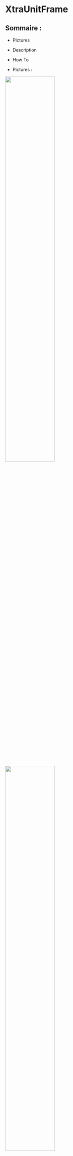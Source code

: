 # XtraUnitFrame

## Sommaire :

- Pictures
- Description
- How To


- Pictures :

<img src="http://image.prntscr.com/image/0121d385d3664c448aa5ff96c73bcbcc.png" width="55.87%">
<img src="https://image.ibb.co/cu1rVd/t_l_chargement_1.png" width="55.87%">
<img src="https://image.ibb.co/cbBQqd/t_l_chargement.png" width="55.87%">

- Description :

Cet Addon will allow you to make various things, among them:

Create until 10 Groups of players and Each of its groups can welcome up to 15 players, the being first one or for a MT or to put a fake name for example on the screen the grey one with "Err".
Otherwise he is planned for in position 1 the MT and then the Assist Heal of this MT.
This will allow you to have a constant picture on Healers of your MT and your MT for better anticipated certain actions as one innervates or other still.

- How To :

Type **/xuf** to know the various commands available.
Type one of these commands in the chat: **/xuf config** or **/XtraUnitFrame config** to open the interface of Configuration.
The 1st Slider at the top has left serves has to show the number of groups which you wish, thus of 1 until 10.
The 2nd Slider at the top has right serves has to choose the Group which you wish configure.
Fill compartments as you think best example: MT = Bob, Heal 1 = Carlos, Heal 2 = Sandy, Heal 2 = Mr Crabe, etc.
Mark or not the compartment AutoReload if you wish that the interface Reload after a protection (if your game crash and which you have not reload after your protection you will lose her, Note that this compartments is independant profiles but it backs up with the same button.)

To move the groups, maintaining the touch CTRL then the left click to drag where you want.

The addon takes care and activates the automatic Synchronization has the entrance to the Raid, and to close/deactivate when you leave it.

Possible saving, 2 Cases: 
New Profile you name it as you want and Save.
Profile Already existing, you press simply on Save.

If you wish to Load an existing Profile, Select in the list below has right and Load or via the minimap button in the list.

If you wish to Delete an existing Profile, Select it and Delete (he do not have to be Active.)

The button at the very top has left will serve you Synchronized your profile with the people of the Raid has condition that they have to activate the Synchronization or by typing **/xuf sync** or via the button MiniMap.

Furthermore, If you are Leader of the Raid or Promote, you can load and share quickly a profile existing directly via the button of the minimap.

Here is you can close the addon by clicking the little **[x]**, the configuration is ended.

To Show or Hide the addon use the following commands: **/xuf show** et **/xuf hide**
